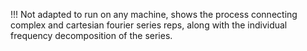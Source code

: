 !!! Not adapted to run on any machine, shows the process connecting complex and cartesian fourier series reps, along with the individual frequency decomposition of the series.
